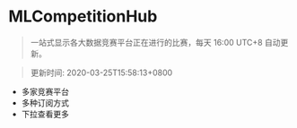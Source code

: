 # MLCompetitionHub

> 一站式显示各大数据竞赛平台正在进行的比赛，每天 16:00 UTC+8 自动更新。
  
> 更新时间: 2020-03-25T15:58:13+0800 

* 多家竞赛平台
* 多种订阅方式
* 下拉查看更多